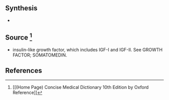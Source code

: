 ## Synthesis
- 
## Source [^1]
- insulin-like growth factor, which includes IGF-I and IGF-II. See GROWTH FACTOR; SOMATOMEDIN.
## References

[^1]: [[(Home Page) Concise Medical Dictionary 10th Edition by Oxford Reference]]